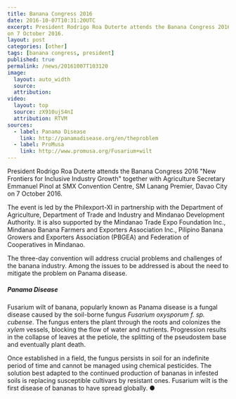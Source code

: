 ```yaml
---
title: Banana Congress 2016
date: 2016-10-07T10:31:20UTC
excerpt: President Rodrigo Roa Duterte attends the Banana Congress 2016 "New Frontiers for Inclusive Industry Growth" together with Agriculture Secretary Emmanuel Pinol at SMX Convention Centre, SM Lanang Premier, Davao City
on 7 October 2016.
layout: post
categories: [other]
tags: [banana congress, president]
published: true
permalink: /news/20161007T103120
image:
  layout: auto_width
  source: 
  attribution: 
video:
  layout: top
  source: zX910ujS4nI
  attribution: RTVM
sources:
  - label: Panama Disease
    link: http://panamadisease.org/en/theproblem
  - label: ProMusa 
    link: http://www.promusa.org/Fusarium+wilt
---
```


President Rodrigo Roa Duterte attends the Banana Congress 2016 "New Frontiers for Inclusive Industry Growth" together with Agriculture Secretary Emmanuel Pinol at SMX Convention Centre, SM Lanang Premier, Davao City
on 7 October 2016.

The event is led by the Philexport-XI in partnership with the Department of Agriculture, Department of Trade and Industry and Mindanao Development Authority. It is also supported by the Mindanao Trade Expo Foundation Inc., Mindanao Banana Farmers and Exporters Association Inc., Pilipino Banana Growers and Exporters Association (PBGEA) and Federation of Cooperatives in Mindanao.

The three-day convention will address crucial problems and challenges of the banana industry.
Among the issues to be addressed is about the need to mitigate the problem on Panama disease.

##### Panama Disease

Fusarium wilt of banana, popularly known as Panama disease is a fungal disease caused by the soil-borne fungus _Fusarium oxysporum f. sp. cubense_.
The fungus enters the plant through the roots and colonizes the _xylem_ vessels, blocking the flow of water and nutrients.
Progression results in the collapse of leaves at the petiole, the splitting of the pseudostem base and eventually plant death.

Once established in a field, the fungus persists in soil for an indefinite period of time and cannot be managed using chemical pesticides.
The solution best adapted to the continued production of bananas in infested soils is replacing susceptible cultivars by resistant ones.
Fusarium wilt is the first disease of bananas to have spread globally.
&#x25cf;
